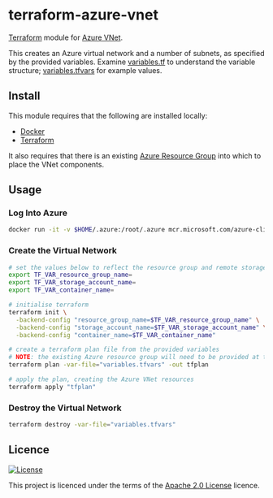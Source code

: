 # terraform-azure-vnet
[Terraform](https://www.terraform.io) module for [Azure VNet](https://azure.microsoft.com/en-gb/services/virtual-network/).

This creates an Azure virtual network and a number of subnets, as specified by the provided variables. Examine [variables.tf](variables.tf) to understand the variable structure; [variables.tfvars](variables.tfvars) for example values.

## Install
This module requires that the following are installed locally:
* [Docker](https://www.docker.com/get-started)
* [Terraform](https://learn.hashicorp.com/tutorials/terraform/install-cli)

It also requires that there is an existing [Azure Resource Group](https://docs.microsoft.com/en-us/azure/azure-resource-manager/management/manage-resource-groups-portal) into which to place the VNet components.

## Usage

### Log Into Azure
```bash
docker run -it -v $HOME/.azure:/root/.azure mcr.microsoft.com/azure-cli az login
```

### Create the Virtual Network
```bash
# set the values below to reflect the resource group and remote storage
export TF_VAR_resource_group_name=
export TF_VAR_storage_account_name=
export TF_VAR_container_name=

# initialise terraform 
terraform init \
  -backend-config "resource_group_name=$TF_VAR_resource_group_name" \
  -backend-config "storage_account_name=$TF_VAR_storage_account_name" \
  -backend-config "container_name=$TF_VAR_container_name"

# create a terraform plan file from the provided variables
# NOTE: the existing Azure resource group will need to be provided at the command-line, or manually added to the tfvars file 
terraform plan -var-file="variables.tfvars" -out tfplan

# apply the plan, creating the Azure VNet resources
terraform apply "tfplan"
```

### Destroy the Virtual Network
```bash
terraform destroy -var-file="variables.tfvars"
```

## Licence
[![License](https://img.shields.io/badge/License-Apache%202.0-blue.svg)](https://opensource.org/licenses/Apache-2.0)

This project is licenced under the terms of the [Apache 2.0 License](LICENCE.md) licence.